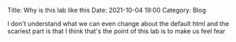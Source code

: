 Title: Why is this lab like this
Date: 2021-10-04 19:00
Category: Blog

I don't understand what we can even change about the default html and the
scariest part is that I think that's the point of this lab is to make us feel
fear
